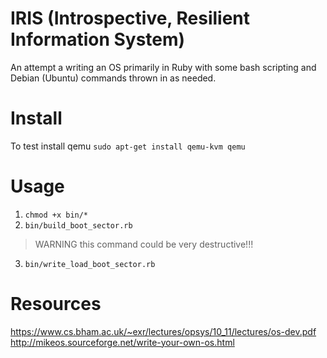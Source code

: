 # IRIS (Introspective, Resilient Information System)

An attempt a writing an OS primarily in Ruby with some bash scripting and Debian (Ubuntu) commands thrown in as needed.

# Install
To test install qemu
`sudo apt-get install qemu-kvm qemu`

# Usage
1. `chmod +x bin/*`
2. `bin/build_boot_sector.rb`

> WARNING this command could be very destructive!!!
3. `bin/write_load_boot_sector.rb`

# Resources
https://www.cs.bham.ac.uk/~exr/lectures/opsys/10_11/lectures/os-dev.pdf
http://mikeos.sourceforge.net/write-your-own-os.html
